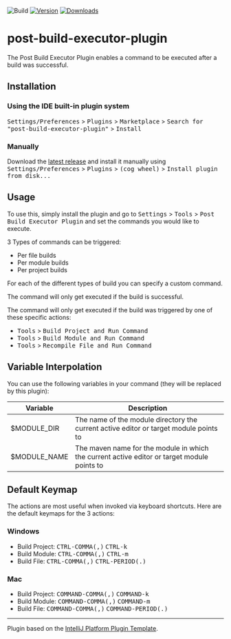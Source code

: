 ![Build](https://github.com/dshane001/post-build-executor-plugin/workflows/Build/badge.svg)
[![Version](https://img.shields.io/jetbrains/plugin/v/22965-post-build-executor.svg)](https://plugins.jetbrains.com/plugin/22965-post-build-executor)
[![Downloads](https://img.shields.io/jetbrains/plugin/d/22965-post-build-executor.svg)](https://plugins.jetbrains.com/plugin/22965-post-build-executor)

<!-- Plugin description -->
# post-build-executor-plugin

The Post Build Executor Plugin enables a command to be executed after a build was successful.

## Installation

### Using the IDE built-in plugin system

<kbd>Settings/Preferences</kbd> > <kbd>Plugins</kbd> > <kbd>Marketplace</kbd> > <kbd>Search for "post-build-executor-plugin"</kbd> > <kbd>Install</kbd>

### Manually

Download the [latest release](https://github.com/dshane001/post-build-executor-plugin/releases/latest) and install it manually using <kbd>Settings/Preferences</kbd> > <kbd>Plugins</kbd> > <kbd>(cog wheel)</kbd> > <kbd>Install plugin from disk...</kbd>

## Usage

To use this, simply install the plugin and go to <kbd>Settings</kbd> > <kbd>Tools</kbd> > <kbd>Post Build Executor Plugin</kbd> and set the commands you would like to execute.

3 Types of commands can be triggered:
  - Per file builds
  - Per module builds
  - Per project builds

For each of the different types of build you can specify a custom command.

The command will only get executed if the build is successful.

The command will only get executed if the build was triggered by one of these specific actions:
  - <kbd>Tools</kbd> > <kbd>Build Project and Run Command</kbd>
  - <kbd>Tools</kbd> > <kbd>Build Module and Run Command</kbd>
  - <kbd>Tools</kbd> > <kbd>Recompile File and Run Command</kbd>

## Variable Interpolation
You can use the following variables in your command (they will be replaced by this plugin):

| Variable     | Description |
|--------------|-------------|
| $MODULE_DIR  | The name of the module directory the current active editor or target module points to |
| $MODULE_NAME | The maven name for the module in which the current active editor or target module points to |

## Default Keymap
The actions are most useful when invoked via keyboard shortcuts. Here are the default keymaps for the 3 actions:

### Windows
  - Build Project: <kbd>CTRL-COMMA(,)</kbd> <kbd>CTRL-k</kbd>
  - Build Module: <kbd>CTRL-COMMA(,)</kbd> <kbd>CTRL-m</kbd>
  - Build File: <kbd>CTRL-COMMA(,)</kbd> <kbd>CTRL-PERIOD(.)</kbd>
### Mac
  - Build Project: <kbd>COMMAND-COMMA(,)</kbd> <kbd>COMMAND-k</kbd>
  - Build Module: <kbd>COMMAND-COMMA(,)</kbd> <kbd>COMMAND-m</kbd>
  - Build File: <kbd>COMMAND-COMMA(,)</kbd> <kbd>COMMAND-PERIOD(.)</kbd>

<!-- Plugin description end -->
---
Plugin based on the [IntelliJ Platform Plugin Template][template].

[template]: https://github.com/JetBrains/intellij-platform-plugin-template
[docs:plugin-description]: https://plugins.jetbrains.com/docs/intellij/plugin-user-experience.html#plugin-description-and-presentation
